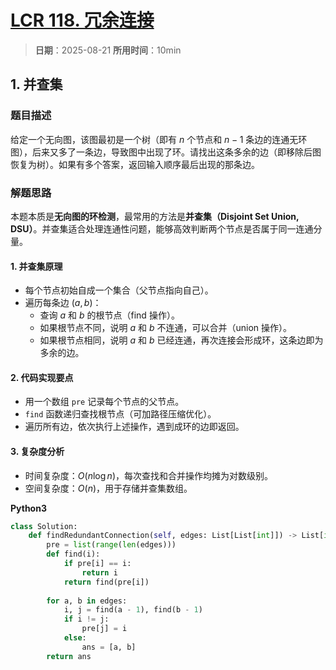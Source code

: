 # [LCR 118. 冗余连接](https://leetcode.cn/problems/D0F0SV/description/)

> **日期**：2025-08-21
> **所用时间**：10min

## 1. 并查集

### 题目描述

给定一个无向图，该图最初是一个树（即有 $n$ 个节点和 $n-1$ 条边的连通无环图），后来又多了一条边，导致图中出现了环。请找出这条多余的边（即移除后图恢复为树）。如果有多个答案，返回输入顺序最后出现的那条边。

### 解题思路

本题本质是**无向图的环检测**，最常用的方法是**并查集（Disjoint Set Union, DSU）**。并查集适合处理连通性问题，能够高效判断两个节点是否属于同一连通分量。

#### 1. 并查集原理

- 每个节点初始自成一个集合（父节点指向自己）。
- 遍历每条边 $(a, b)$：
    - 查询 $a$ 和 $b$ 的根节点（find 操作）。
    - 如果根节点不同，说明 $a$ 和 $b$ 不连通，可以合并（union 操作）。
    - 如果根节点相同，说明 $a$ 和 $b$ 已经连通，再次连接会形成环，这条边即为多余的边。

#### 2. 代码实现要点

- 用一个数组 `pre` 记录每个节点的父节点。
- `find` 函数递归查找根节点（可加路径压缩优化）。
- 遍历所有边，依次执行上述操作，遇到成环的边即返回。

#### 3. 复杂度分析

- 时间复杂度：$O(n\log n)$，每次查找和合并操作均摊为对数级别。
- 空间复杂度：$O(n)$，用于存储并查集数组。

**Python3**

```python
class Solution:
    def findRedundantConnection(self, edges: List[List[int]]) -> List[int]:
        pre = list(range(len(edges)))
        def find(i):
            if pre[i] == i:
                return i
            return find(pre[i])
    
        for a, b in edges:
            i, j = find(a - 1), find(b - 1)
            if i != j:
                pre[j] = i
            else:
                ans = [a, b]
        return ans
```